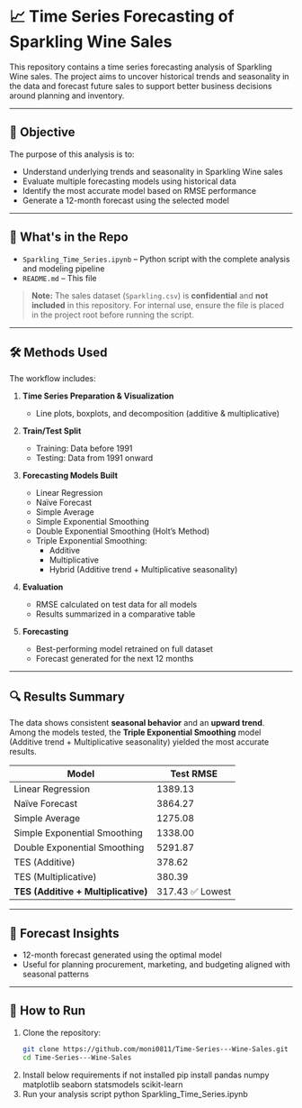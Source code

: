 # 📈 Time Series Forecasting of Sparkling Wine Sales

This repository contains a time series forecasting analysis of Sparkling Wine sales. The project aims to uncover historical trends and seasonality in the data and forecast future sales to support better business decisions around planning and inventory.

---

## 🧠 Objective

The purpose of this analysis is to:

- Understand underlying trends and seasonality in Sparkling Wine sales
- Evaluate multiple forecasting models using historical data
- Identify the most accurate model based on RMSE performance
- Generate a 12-month forecast using the selected model

---

## 📂 What's in the Repo

- `Sparkling_Time_Series.ipynb` – Python script with the complete analysis and modeling pipeline
- `README.md` – This file

> **Note:** The sales dataset (`Sparkling.csv`) is **confidential** and **not included** in this repository. For internal use, ensure the file is placed in the project root before running the script.

---

## 🛠 Methods Used

The workflow includes:

1. **Time Series Preparation & Visualization**
   - Line plots, boxplots, and decomposition (additive & multiplicative)

2. **Train/Test Split**
   - Training: Data before 1991
   - Testing: Data from 1991 onward

3. **Forecasting Models Built**
   - Linear Regression
   - Naïve Forecast
   - Simple Average
   - Simple Exponential Smoothing
   - Double Exponential Smoothing (Holt’s Method)
   - Triple Exponential Smoothing:
     - Additive
     - Multiplicative
     - Hybrid (Additive trend + Multiplicative seasonality)

4. **Evaluation**
   - RMSE calculated on test data for all models
   - Results summarized in a comparative table

5. **Forecasting**
   - Best-performing model retrained on full dataset
   - Forecast generated for the next 12 months

---

## 🔍 Results Summary

The data shows consistent **seasonal behavior** and an **upward trend**. Among the models tested, the **Triple Exponential Smoothing** model (Additive trend + Multiplicative seasonality) yielded the most accurate results.

| Model                                            | Test RMSE |
|--------------------------------------------------|-----------|
| Linear Regression                                | 1389.13   |
| Naïve Forecast                                   | 3864.27   |
| Simple Average                                   | 1275.08   |
| Simple Exponential Smoothing                     | 1338.00   |
| Double Exponential Smoothing                     | 5291.87   |
| TES (Additive)                                   | 378.62    |
| TES (Multiplicative)                             | 380.39    |
| **TES (Additive + Multiplicative)**              | 317.43 ✅ Lowest |

---

## 📅 Forecast Insights

- 12-month forecast generated using the optimal model
- Useful for planning procurement, marketing, and budgeting aligned with seasonal patterns

---

## 🚀 How to Run

1. Clone the repository:
   ```bash
   git clone https://github.com/moni0811/Time-Series---Wine-Sales.git
   cd Time-Series---Wine-Sales
2. Install below requirements if not installed
   pip install pandas numpy matplotlib seaborn statsmodels scikit-learn
3. Run your analysis script
   python Sparkling_Time_Series.ipynb
